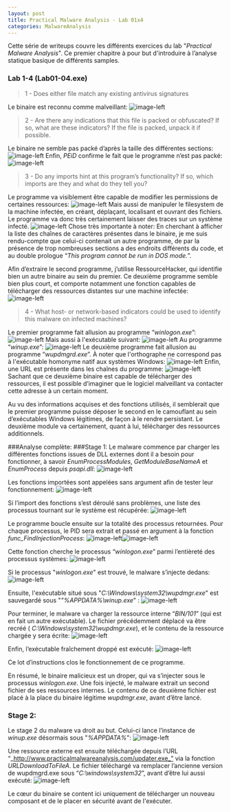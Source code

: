 ```yaml
---
layout: post
title: Practical Malware Analysis - Lab 01x4
categories: MalwareAnalysis
---
```


Cette série de writeups couvre les différents exercices du lab "_Practical Malware Analysis_". Ce premier chapitre à pour but d'introduire à l’analyse statique basique de différents samples.

### Lab 1-4 (Lab01-04.exe)
> 1 - Does either file match any existing antivirus signatures

Le binaire est reconnu comme malveillant:
![image-left](/img/PMA/chap1/04/AA.PNG)

> 2 - Are there any indications that this file is packed or obfuscated? If so, what are these indicators? If the file is packed, unpack it if possible.

Le binaire ne semble pas packé d’après la taille des différentes sections:
![image-left](/img/PMA/chap1/04/AAB.PNG)
Enfin, _PEiD_ confirme le fait que le programme n’est pas packé:
![image-left](/img/PMA/chap1/04/AC.PNG)

> 3 - Do any imports hint at this program’s functionality? If so, which imports are they and what do they tell you?

Le programme va visiblement être capable de modifier les permissions de certaines ressources:
![image-left](/img/PMA/chap1/04/AD.PNG)
Mais aussi de manipuler le filesystem de la machine infectée, en créant, déplaçant, localisant et ouvrant des fichiers. Le programme va donc très certainement laisser des traces sur un système infecté.
![image-left](/img/PMA/chap1/04/AE.PNG)
Chose très importante à noter: En cherchant à afficher la liste des chaînes de caractères présentes dans le binaire, je me suis rendu-compte que celui-ci contenait un autre programme, de par la présence de trop nombreuses sections a des endroits différents du code, et au double prologue “_This program cannot be run in DOS mode._”.

Afin d’extraire le second programme, j’utilise RessourceHacker, qui identifie bien un autre binaire au sein du premier.
Ce deuxième programme semble bien plus court, et comporte notamment une fonction capables de télécharger des ressources distantes sur une machine infectée:
![image-left](/img/PMA/chap1/04/AF.PNG)

> 4 - What host- or network-based indicators could be used to identify this malware on infected machines?

Le premier programme fait allusion au programme “_winlogon.exe_”:
![image-left](/img/PMA/chap1/04/AG.PNG)
Mais aussi à l'exécutable suivant:
![image-left](/img/PMA/chap1/04/AH.PNG)
Au programme “_winup.exe_”:
![image-left](/img/PMA/chap1/04/AI.PNG)
Le deuxième programme fait allusion au programme “_wupdmgrd.exe_”. À noter que l'orthographe ne correspond pas à l'exécutable homonyme natif aux systèmes Windows:
![image-left](/img/PMA/chap1/04/AJ.PNG)
Enfin, une URL est présente dans les chaînes du programme:
![image-left](/img/PMA/chap1/04/AK.PNG)
Sachant que ce deuxième binaire est capable de télécharger des ressources, il est possible d’imaginer que le logiciel malveillant va contacter cette adresse à un certain moment.

Au vu des informations acquises et des fonctions utilisés, il semblerait que le premier programme puisse déposer le second en le camouflant au sein d’exécutables Windows légitimes, de façon à le rendre persistant. Le deuxième module va certainement, quant à lui, télécharger des ressources additionnels.

###Analyse complète:
###Stage 1:
Le malware commence par charger les différentes fonctions issues de DLL externes dont il a besoin pour fonctionner, à savoir _EnumProcessModules_, _GetModuleBaseNameA_ et _EnumProcess_ depuis _psapi.dll_:
![image-left](/img/PMA/chap1/04/A.PNG)

Les fonctions importées sont appelées sans argument afin de tester leur fonctionnement:
![image-left](/img/PMA/chap1/04/B.PNG)

Si l’import des fonctions s’est déroulé sans problèmes, une liste des processus tournant sur le système est récupérée:
![image-left](/img/PMA/chap1/04/C.PNG)

Le programme boucle ensuite sur la totalité des processus retournées. Pour chaque processus, le PID sera extrait et passé en argument à la fonction _func_FindInjectionProcess_:
![image-left](/img/PMA/chap1/04/D.PNG)![image-left](/img/PMA/chap1/04/A.PNG)

Cette fonction cherche le processus “_winlogon.exe_” parmi l’entièreté des processus systèmes:
![image-left](/img/PMA/chap1/04/E.PNG)

Si le processus "_winlogon.exe_" est trouvé, le malware s’injecte dedans:
![image-left](/img/PMA/chap1/04/F.PNG)

Ensuite, l'exécutable situé sous "_C:\Windows\system32\wupdmgr.exe_" est sauvegardé sous "_"%APPDATA%\winup.exe_" :
![image-left](/img/PMA/chap1/04/G.PNG)

Pour terminer, le malware va charger la ressource interne “_BIN/101_” (qui est en fait un autre exécutable). Le fichier précédemment déplacé va être recréé ( _C:\Windows\system32\wupdmgr.exe_), et le contenu de la ressource chargée y sera écrite:
![image-left](/img/PMA/chap1/04/H.PNG)

Enfin, l’exécutable fraîchement droppé est exécuté:
![image-left](/img/PMA/chap1/04/I.PNG)

Ce lot d’instructions clos le fonctionnement de ce programme.

En résumé, le binaire malicieux est un droper, qui va s’injecter sous le processus _winlogon.exe_. Une fois injecté, le malware extrait un second fichier de ses ressources internes. Le contenu de ce deuxième fichier est placé à la place du binaire légitime _wupdmgr.exe_, avant d’être lancé.



### Stage 2:
Le stage 2 du malware va droit au but. Celui-ci lance l’instance de _winup.exe_ désormais sous "_%APPDATA%_":
![image-left](/img/PMA/chap1/04/J.PNG)

Une ressource externe est ensuite téléchargée depuis l’URL “_http://www.practicalmalwareanalysis.com/updater.exe_” via la fonction _URLDownloadToFileA_. Le fichier téléchargé va remplacer l’ancienne version de wupdmgrd.exe sous “_C:\windows\system32_”, avant d’être lui aussi exécuté:
![image-left](/img/PMA/chap1/04/K.PNG)

Le cœur du binaire se content ici uniquement de télécharger un nouveau composant et de le placer en sécurité avant de l'exécuter.
